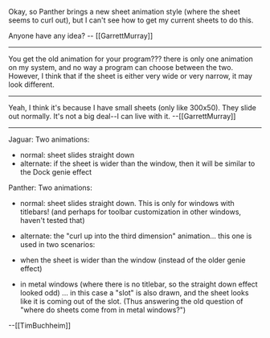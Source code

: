 Okay, so Panther brings a new sheet animation style (where the sheet seems to curl out), but I can't see how to get my current sheets to do this.

Anyone have any idea? -- [[GarrettMurray]]

----

You get the old animation for your program??? there is only one animation on my system, and no way a program can choose between the two. However, I think that if the sheet is either very wide or very narrow, it may look different.

----

Yeah, I think it's because I have small sheets (only like 300x50). They slide out normally. It's not a big deal--I can live with it. --[[GarrettMurray]]

----

Jaguar:  Two animations:

* normal:  sheet slides straight down
* alternate:  if the sheet is wider than the window, then it will be similar to the Dock genie effect


Panther: Two animations:

* normal: sheet slides straight down.  This is only for windows with titlebars! (and perhaps for toolbar customization in other windows,  haven't tested that)
* alternate:  the "curl up into the third dimension" animation... this one is used in two scenarios:

* when the sheet is wider than the window (instead of the older genie effect)
* in metal windows (where there is no titlebar, so the straight down effect looked odd) ... in this case a "slot" is also drawn, and the sheet looks like it is coming out of the slot. (Thus answering the old question of "where do sheets come from in metal windows?")


--[[TimBuchheim]]